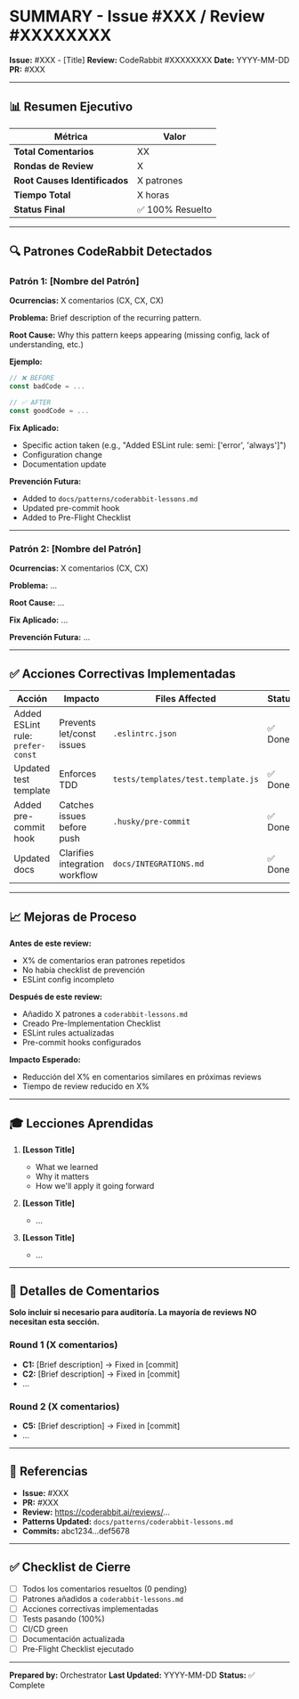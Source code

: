 # SUMMARY - Issue #XXX / Review #XXXXXXXX

**Issue:** #XXX - [Title]
**Review:** CodeRabbit #XXXXXXXX
**Date:** YYYY-MM-DD
**PR:** #XXX

---

## 📊 Resumen Ejecutivo

| Métrica | Valor |
|---------|-------|
| **Total Comentarios** | XX |
| **Rondas de Review** | X |
| **Root Causes Identificados** | X patrones |
| **Tiempo Total** | X horas |
| **Status Final** | ✅ 100% Resuelto |

---

## 🔍 Patrones CodeRabbit Detectados

### Patrón 1: [Nombre del Patrón]

**Ocurrencias:** X comentarios (CX, CX, CX)

**Problema:**
Brief description of the recurring pattern.

**Root Cause:**
Why this pattern keeps appearing (missing config, lack of understanding, etc.)

**Ejemplo:**
```javascript
// ❌ BEFORE
const badCode = ...

// ✅ AFTER
const goodCode = ...
```

**Fix Aplicado:**
- Specific action taken (e.g., "Added ESLint rule: semi: ['error', 'always']")
- Configuration change
- Documentation update

**Prevención Futura:**
- Added to `docs/patterns/coderabbit-lessons.md`
- Updated pre-commit hook
- Added to Pre-Flight Checklist

---

### Patrón 2: [Nombre del Patrón]

**Ocurrencias:** X comentarios (CX, CX)

**Problema:**
...

**Root Cause:**
...

**Fix Aplicado:**
...

**Prevención Futura:**
...

---

## ✅ Acciones Correctivas Implementadas

| Acción | Impacto | Files Affected | Status |
|--------|---------|----------------|--------|
| Added ESLint rule: `prefer-const` | Prevents let/const issues | `.eslintrc.json` | ✅ Done |
| Updated test template | Enforces TDD | `tests/templates/test.template.js` | ✅ Done |
| Added pre-commit hook | Catches issues before push | `.husky/pre-commit` | ✅ Done |
| Updated docs | Clarifies integration workflow | `docs/INTEGRATIONS.md` | ✅ Done |

---

## 📈 Mejoras de Proceso

**Antes de este review:**
- X% de comentarios eran patrones repetidos
- No había checklist de prevención
- ESLint config incompleto

**Después de este review:**
- Añadido X patrones a `coderabbit-lessons.md`
- Creado Pre-Implementation Checklist
- ESLint rules actualizadas
- Pre-commit hooks configurados

**Impacto Esperado:**
- Reducción del X% en comentarios similares en próximas reviews
- Tiempo de review reducido en X%

---

## 🎓 Lecciones Aprendidas

1. **[Lesson Title]**
   - What we learned
   - Why it matters
   - How we'll apply it going forward

2. **[Lesson Title]**
   - ...

3. **[Lesson Title]**
   - ...

---

## 📝 Detalles de Comentarios

**Solo incluir si necesario para auditoría. La mayoría de reviews NO necesitan esta sección.**

### Round 1 (X comentarios)
- **C1:** [Brief description] → Fixed in [commit]
- **C2:** [Brief description] → Fixed in [commit]
- ...

### Round 2 (X comentarios)
- **C5:** [Brief description] → Fixed in [commit]
- ...

---

## 🔗 Referencias

- **Issue:** #XXX
- **PR:** #XXX
- **Review:** https://coderabbit.ai/reviews/...
- **Patterns Updated:** `docs/patterns/coderabbit-lessons.md`
- **Commits:** abc1234...def5678

---

## ✅ Checklist de Cierre

- [ ] Todos los comentarios resueltos (0 pending)
- [ ] Patrones añadidos a `coderabbit-lessons.md`
- [ ] Acciones correctivas implementadas
- [ ] Tests pasando (100%)
- [ ] CI/CD green
- [ ] Documentación actualizada
- [ ] Pre-Flight Checklist ejecutado

---

**Prepared by:** Orchestrator
**Last Updated:** YYYY-MM-DD
**Status:** ✅ Complete
